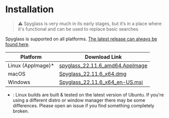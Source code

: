 # Installation

> ⚠️ Spyglass is very much in its early stages, but it’s in a place where it's
> functional and can be used to replace basic searches

Spyglass is supported on all platforms. [The latest release can always be found here][release-page].

| Platform          | Download Link |
| ----------------- | --------------------------------------------- |
| Linux (AppImage)* | [spyglass_22.11.6_amd64.AppImage][linux-link]  |
| macOS             | [Spyglass_22.11.6_x64.dmg][osx-link]           |
| Windows           | [Spyglass_22.11.6_x64_en-US.msi][windows-link] |


* : Linux builds are built & tested on the latest version of Ubuntu. If you're using
a different distro or window manager there may be some differences. Please open an issue
if you find something completely broken.

[release-page]: https://github.com/a5huynh/spyglass/releases
[linux-link]: https://github.com/a5huynh/spyglass/releases/download/v2022.11.6/spyglass_22.11.6_amd64.AppImage
[osx-link]: https://github.com/a5huynh/spyglass/releases/download/v2022.11.6/Spyglass_22.11.6_x64.dmg
[windows-link]: https://github.com/a5huynh/spyglass/releases/download/v2022.11.6/Spyglass_22.11.6_x64_en-US.msi